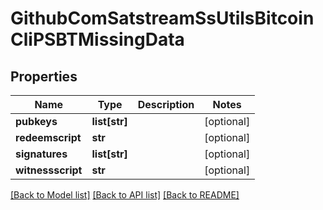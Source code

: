 # GithubComSatstreamSsUtilsBitcoinCliPSBTMissingData

## Properties
Name | Type | Description | Notes
------------ | ------------- | ------------- | -------------
**pubkeys** | **list[str]** |  | [optional] 
**redeemscript** | **str** |  | [optional] 
**signatures** | **list[str]** |  | [optional] 
**witnessscript** | **str** |  | [optional] 

[[Back to Model list]](../README.md#documentation-for-models) [[Back to API list]](../README.md#documentation-for-api-endpoints) [[Back to README]](../README.md)


